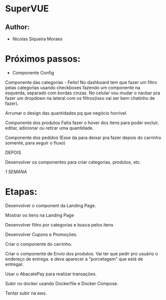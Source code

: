 # SuperVUE

## Author:

- Nicolas Siqueira Moraes

# Próximos passos:

- Componente Config

Componente das categorias - Feito!
No dashboard tem que fazer um filtro pelas categorias usando checkboxes fazendo um componente na esquerda, separado com bordas cinzas. No celular vou mudar o navbar pra fazer um dropdown na lateral com os filtros(isso vai ser bem chatinho de fazer).

Arrumar o design das quantidades pq que negócio horrivel.

Componente dos produtos
Falta fazer o hover dos itens para poder excluir, editar, adicionar ou retirar uma quantidade.

Componente dos pedidos (Esse da para deixar pra fazer depois do carrinho somente, para seguir o fluxo)

DEPOIS

Desenvolver os componentes para criar categorias, produtos, etc.

_1 SEMANA_

# Etapas:

Desenvolver o component da Landing Page.

Mostrar os itens na Landing Page

Desenvolver filtro por categorias e busca pelos itens

Desenvolver Cupons e Promoções.

Criar o componente do carrinho.

Criar o componente de Envio dos produtos. Vai ter que pedir pro usuário o endereço de entrega. e deve aparecer a "porcetagem" que está de entregar.

Usar o AbacatePay para realizar transações.

Subir no docker usando Dockerfile e Docker Compose.

Tentar subir na aws.
